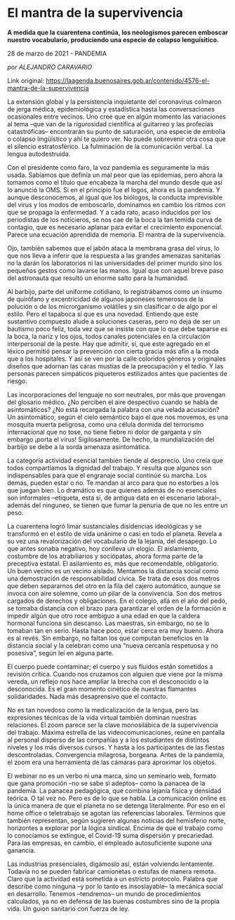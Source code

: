 # El mantra de la supervivencia

**A medida que la cuarentena continúa, los neologismos parecen emboscar nuestro vocabulario, produciendo una especie de colapso lenguísitico.**

28 de marzo de 2021 - PANDEMIA

_por ALEJANDRO CARAVARIO_

Link original: https://laagenda.buenosaires.gob.ar/contenido/4576-el-mantra-de-la-supervivencia



La extensión global y la persistencia inquietante del coronavirus colmaron de jerga médica, epidemiológica y estadística hasta las conversaciones ocasionales entre vecinos. Uno cree que en algún momento las variaciones al tema –que van de la rigurosidad científica al guitarreo y las profecías catastróficas– encontrarán su punto de saturación, una especie de embolia o colapso lingüístico y ahí te quiero ver. No puede sobrevenir otra cosa que el silencio estratosférico. La fulminación de la comunicación verbal. La lengua autodestruida.




Con el presidente como faro, la voz pandemia es seguramente la más usada. Sabíamos que definía un mal peor que las epidemias, pero ahora la tomamos como el título que encabeza la marcha del mundo desde que así lo anunció la OMS. Si en el principio fue el logos, ahora es la pandemia. Y aunque desconocemos, al igual que los biólogos, la conducta imprevisible del virus y los modos de emboscarlo, dominamos en cambio los ritmos con que se propaga la enfermedad. Y a cada rato, acaso inducidos por los periodistas de los noticieros, se nos cae de la boca la tan temida curva de contagio, que es necesario aplanar para evitar el crecimiento exponencial. Parece una ecuación aprendida de memoria. El mantra de la supervivencia.




Ojo, también sabemos que el jabón ataca la membrana grasa del virus, lo que nos lleva a inferir que la respuesta a las grandes amenazas sanitarias no la darán los laboratorios ni las universidades del primer mundo sino los pequeños gestos como lavarse las manos. Igual que con aquel breve paso del astronauta que resultó un enorme salto para la humanidad.




Al barbijo, parte del uniforme cotidiano, lo registrábamos como un insumo de quirófano y excentricidad de algunos japoneses temerosos de la polución o de los microrganismo volátiles y sin clasificar o de algo por el estilo. Pero el tapaboca sí que es una novedad. Entiendo que este sustantivo compuesto alude a soluciones caseras, pero no deja de ser un bautismo poco feliz, toda vez que se insiste con que lo que debe taparse es la boca, la nariz y los ojos, todos canales potenciales en la circulación interpersonal de la peste. Hay que admitir, sí, que este agregado en el léxico permitió pensar la prevención con cierta gracia más afín a la moda que a los hospitales. Y así se ven por la calle coloridos géneros y originales diseños que adornan las caras mustias de la preocupación y el tedio. Y las personas parecen simpáticos piqueteros estilizados antes que pacientes de riesgo.




Las incorporaciones del lenguaje no son neutrales, por más que provengan del glosario médico. ¿No perciben el aire despectivo cuando se habla de asintomáticos? ¿No está recargada la palabra con una velada acusación? Un asintomático, según el cielo semántico bajo el que nos movemos, es una mosquita muerta peligrosa, como una célula dormida del terrorismo internacional que no tose, no tiene fiebre ni dolor de garganta y sin embargo ¡porta el virus! Sigilosamente. De hecho, la mundialización del barbijo se debe a la sorda amenaza asintomática.




La categoría actividad esencial también tiende al desprecio. Uno creía que todos compartíamos la dignidad del trabajo. Y resulta que algunos son indispensables para que el engranaje social continúe su marcha. Los demás, pueden estar o no. Te mandan al arco para que no estorbes a los que juegan bien. Lo dramático es que quienes además de no esenciales son informales –etiqueta, esta sí, de antigua data en el escenario laboral–, además del ninguneo, se tienen que fumar la penuria de que no les entre un peso.




La cuarentena logró limar sustanciales disidencias ideológicas y se transformó en el estilo de vida unánime o casi en todo el planeta. Revela a su vez una revalorización del vocabulario de la lejanía, del desapego. Lo que antes sonaba negativo, hoy conlleva un elogio. El aislamiento, costumbre de los atrabiliarios y sociópatas, ahora forma parte de la preceptiva estatal. El asilamiento es, más que recomendable, obligatorio. Un buen vecino es un vecino aislado. Mentamos la distancia social como una demostración de responsabilidad cívica. Se trata de esos dos metros que deben separarnos del otro en la fila del cajero automático, aunque se invoca con aire solemne, como un pilar de la convivencia. Son dos metros cargados de derechos y obligaciones. En el colegio, allá en el año del pedo, se tomaba distancia con el brazo para garantizar el orden de la formación e impedir algún que otro roce ambiguo a una edad en que la caldera hormonal funciona sin descanso. Las maestras, sin embargo, no se lo tomaban tan en serio. Hasta hace poco, estar cerca era muy bueno. Ahora es al revés. Sin embargo, no faltan los que computan beneficios en la distancia social y la celebran como una “nueva cercanía respetuosa y no posesiva”, según leí en alguna parte.




El cuerpo puede contaminar; el cuerpo y sus fluidos están sometidos a revisión crítica. Cuando nos cruzamos con alguien que viene por la misma vereda, un reflejo nos hace ampliar la brecha con el desconocido o la desconocida. Es el gran momento cinético de nuestras flamantes solidaridades. Nada más desaprensivo que el contacto.




No es tan novedoso como la medicalización de la lengua, pero las expresiones técnicas de la vida virtual también dominan nuestras relaciones. El zoom parece ser la clave monosilábica de la supervivencia del trabajo. Máxima estrella de las videocomunicaciones, reúne en pantalla al personal disperso de las compañías y a los estudiantes de distintos niveles y los más diversos cursos. Y hasta a los participantes de las fiestas descontroladas. Convergencia milagrosa, borgeana. Antes de la pandemia, el zoom era una herramienta de las cámaras para aproximar los objetos.




El webinar no es un verbo ni una marca, sino un seminario web, formato que gana promoción –no se sabe si adeptos– como la panacea de la pandemia. La panacea pedagógica, que combina lejanía física y densidad teórica. O tal vez no. Pero es de lo que se habla. La comunicación online es la única manera de que el planeta no se detenga literalmente. Por eso en el home office o teletrabajo se agotan las referencias laborales. Términos que también representan, según sugieren algunas noticias del hemisferio norte, horizontes a explorar por la lógica sindical. Encima de que el trabajo como lo conocíamos se extingue, el Covid-19 suma dispersión y precariedad. Para las empresas, en cambio, el empleado autosuficiente supone una ganancia.




Las industrias presenciales, digámoslo así, están volviendo lentamente. Todavía no se pueden fabricar camionetas o estufas de manera remota. Claro que la actividad está sometida a un estricto protocolo. Palabra que describe como ninguna –y por lo tanto es insoslayable– la mecánica social en desarrollo. Tenemos –tendremos– un mundo de procedimientos calculados, ya no en defensa de las buenas costumbres sino de la propia vida. Un guion sanitario con fuerza de ley.



